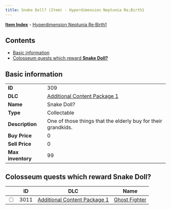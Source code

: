 ```yaml
---
title: Snake Doll? (Item) - Hyperdimension Neptunia Re;Birth1
---
```


[**Item Index**](/neptunia/rb1/item/index.html) - [Hyperdimension Neptunia Re;Birth1](/neptunia/rb1)

## Contents

- [Basic information](#basic-information)
- [Colosseum quests which reward **Snake Doll?**](#colosseum-quests-which-reward-snake-doll)
## Basic information

|   |   |
| -- | -- |
| **ID** | 309 |
| **DLC** | [Additional Content Package 1](/neptunia/rb1/dlc/10-pack1.html) |
| **Name** | Snake Doll? |
| **Type** | Collectable |
| **Description** | One of those things that the elderly buy for their grandkids. |
| **Buy Price** | 0 |
| **Sell Price** | 0 |
| **Max inventory** | 99 |


## Colosseum quests which reward **Snake Doll?**

|    | ID | DLC | Name |
| -- | -- | --- | ---- |
| <input type="checkbox" id="rb1-colosseum-10-3011" class="trackbox" /> | 3011 | [Additional Content Package 1](/neptunia/rb1/dlc/10-pack1.html) | [Ghost Fighter](/neptunia/rb1/colosseum/10-3011-ghost-fighter.html) |

